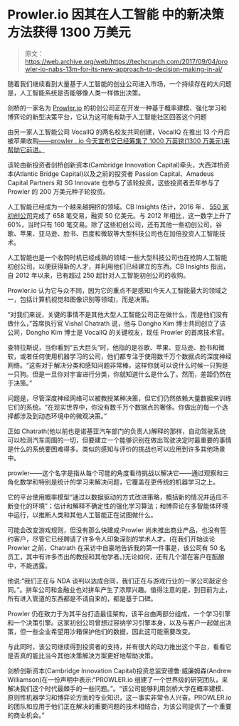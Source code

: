 # Prowler.io 因其在人工智能 中的新决策方法获得 1300 万美元

> 原文：<https://web.archive.org/web/https://techcrunch.com/2017/09/04/prowler-io-nabs-13m-for-its-new-approach-to-decision-making-in-ai/>

随着我们继续看到大量基于人工智能的创业公司进入市场，一个持续存在的大问题是，人工智能系统是否能够像人类一样做出决策。

剑桥的一家名为 [Prowler.io](https://web.archive.org/web/20230301023248/http://prowler.io/) 的初创公司正在开发一种基于概率建模、强化学习和博弈论的新型决策平台，它认为这可能有助于人工智能社区回答这个问题

由另一家人工智能公司 VocalIQ 的两名校友共同创建，VocalIQ 在推出 13 个月后被苹果收购[——prowler . io 今天宣布它已经筹集了 1000 万英镑(1300 万美元)来帮助它前进。](https://web.archive.org/web/20230301023248/http://www.ft.com/cms/s/0/7146cec2-6920-11e5-a155-02b6f8af6a62.html?siteedition=uk#axzz4Lg0lAROa)

该轮由新投资者剑桥创新资本(Cambridge Innovation Capital)牵头，大西洋桥资本(Atlantic Bridge Capital)以及之前的投资者 Passion Capital、Amadeus Capital Partners 和 SG Innovate 也参与了该轮投资，这些投资者去年参与了 Prowler 的 200 万美元种子轮投资。

人工智能已经成为一个越来越拥挤的领域。CB Insights 估计，2016 年， [550 家初创公司](https://web.archive.org/web/20230301023248/https://www.cbinsights.com/research/artificial-intelligence-startup-funding/)完成了 658 笔交易，融资 50 亿美元。与 2012 年相比，这一数字上升了 60%，当时只有 160 笔交易。除了这些初创公司，还有其他一些初创公司，谷歌、苹果、亚马逊、脸书、百度和微软等大型科技公司也在加倍投资人工智能技术。

人工智能也是一个收购时机已经成熟的领域:一些大型科技公司也在抢购人工智能初创公司，以便获得新的人才，并利用他们已经建立的东西。CB Insights 指出，自 2012 年以来，已有超过 250 起针对人工智能初创公司的收购。

Prowler.io 认为它与众不同，因为它的重点不是感知(今天人工智能最大的领域之一，包括计算机视觉和图像识别等领域)，而是决策。

“对我们来说，关键的事情不是其他大型人工智能公司正在做什么，而是他们没有做什么，”首席执行官 Vishal Chatrath 说，他与 Dongho Kim 博士共同创立了该公司，Dongho Kim 博士是 VocalIQ 的关键校友，现任 Prowler 的首席技术官。

查特拉斯说，当你看到“五大巨头”时，他指的是谷歌、苹果、亚马逊、脸书和微软，或者任何使用机器学习的公司，他们都专注于使用数千万个数据点的深度神经网络。“这些对于解决分类和感知问题非常棒，这样你就可以说什么时候一只狗是一只狗。但是一旦你对宇宙进行分类，你就知道什么是什么了。然而，差距仍然在于决策。”

问题是，尽管深度神经网络可以被教授某种决策，但它们仍然依赖大量数据来训练它们的系统。“在现实世界中，你没有数千万个数据点的奢侈。你做出的每一个选择都涉及到动态环境中的微观决策。”

正如 Chatrath(他以前也是诺基亚汽车部门的负责人)解释的那样，自动驾驶系统可以检测汽车周围的一切，但要建立一个能够识别在做出驾驶决定时最重要的事情是什么的系统要困难得多。类似的感知与评价的挑战也可以应用到许多其他场景中。

prowler——这个名字是指从每个可能的角度看待挑战以解决它——通过观察和三角化数学和特别是统计的学习来解决问题，它覆盖在更传统的机器学习之上。

它的平台使用概率模型“通过以数据驱动的方式改进策略，概括新的情况并适应不断变化的环境”；估计和解释不确定性的强化学习算法；和博弈论在多智能体环境中运行，以推断人类和其他人工智能正在试图做什么。

可能会改变游戏规则，但没有那么快建成:Prowler 尚未推出商业产品，也没有签约客户，尽管它已经聘请了许多令人印象深刻的学术人才。(在我们开始谈论 Prowler 之前，Chatrath 在采访中自豪地告诉我的第一件事是，该公司有 50 名员工，其中有许多杰出的教授和其他学者。)无论如何，还有几个潜在客户在酝酿中，不能透露。

他说:“我们正在与 NDA 谈判以达成合同，我们正在与游戏行业的一家公司敲定合同。”。拼车公司和金融业也对拼车产生了浓厚兴趣。值得注意的是，到目前为止，所有进入管道的东西都是不请自来的，都是基于口碑。

Prowler 仍在致力于为其平台打造最佳架构，该平台由两部分组成，一个学习引擎和一个决策引擎。这家初创公司曾想过容纳学习引擎本身，以及与客户一起做出决策，但一些企业希望用沙箱保护他们的数据，因此这可能需要改变。

与此同时，该公司继续得到投资者的支持，并有很大的动力推出这个平台，看看它是否真的能比当今其他决策解决方案更好地帮助决策。

剑桥创新资本(Cambridge Innovation Capital)投资总监安德鲁·威廉姆森(Andrew Williamson)在一份声明中表示:“PROWLER.io 组建了一个世界级的研究团队，来解决我们这个时代最棘手的一些问题。”。“该公司能够利用剑桥大学在概率建模、原则性机器学习和博弈论方面的专业知识，这一事实非常令人兴奋。PROWLER.io 的团队和应用于他们正在解决的重要问题的技术相结合，为该公司提供了一个重要的商业机会。”